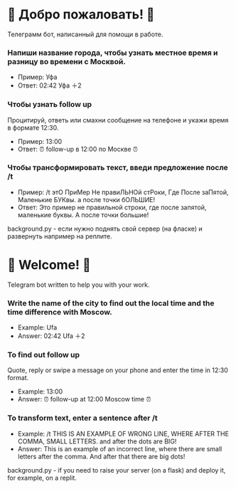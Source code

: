 # 🤗 Добро пожаловать! 🤗
Телеграмм бот, написанный для помощи в работе. 

### Напиши название города, чтобы узнать местное время и разницу во времени с Москвой.
- Пример: Уфа
- Ответ: 02:42 Уфа ＋2

### Чтобы узнать follow up
Процитируй, ответь или смахни сообщение на телефоне и укажи время в формате 12:30.
- Пример: 13:00
- Ответ: ⏰ follow-up в 12:00 по Москве ⏰

### Чтобы трансформировать текст, введи предложение после /t
- Пример: /t этО ПриМер Не правиЛЬНОй стРоки, Где После заПятой, Маленькие БУКвы. а после точки бОЛЬШИЕ!
- Ответ: Это пример не правильной строки, где после запятой, маленькие буквы. А после точки большие!

background.py - если нужно поднять свой сервер (на фласке) и развернуть например на реплите.

# 🤗 Welcome! 🤗
Telegram bot written to help you with your work.

### Write the name of the city to find out the local time and the time difference with Moscow.
- Example: Ufa
- Answer: 02:42 Ufa ＋2

### To find out follow up
Quote, reply or swipe a message on your phone and enter the time in 12:30 format.
- Example: 13:00
- Answer: ⏰ follow-up at 12:00 Moscow time ⏰

### To transform text, enter a sentence after /t
- Example: /t THIS IS AN EXAMPLE OF WRONG LINE, WHERE AFTER THE COMMA, SMALL LETTERS. and after the dots are BIG!
- Answer: This is an example of an incorrect line, where there are small letters after the comma. And after that there are big dots!

background.py - if you need to raise your server (on a flask) and deploy it, for example, on a replit.
